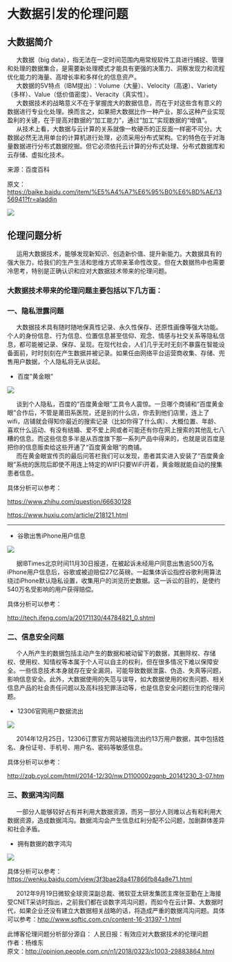 # 大数据引发的伦理问题

## 大数据简介

&ensp;&ensp;&ensp;大数据（big data），指无法在一定时间范围内用常规软件工具进行捕捉、管理和处理的数据集合，是需要新处理模式才能具有更强的决策力、洞察发现力和流程优化能力的海量、高增长率和多样化的信息资产。  
&ensp;&ensp;&ensp;大数据的5V特点（IBM提出）：Volume（大量）、Velocity（高速）、Variety（多样）、Value（低价值密度）、Veracity（真实性）。  
&ensp;&ensp;&ensp;大数据技术的战略意义不在于掌握庞大的数据信息，而在于对这些含有意义的数据进行专业化处理。换而言之，如果把大数据比作一种产业，那么这种产业实现盈利的关键，在于提高对数据的“加工能力”，通过“加工”实现数据的“增值”。  
&ensp;&ensp;&ensp;从技术上看，大数据与云计算的关系就像一枚硬币的正反面一样密不可分。大数据必然无法用单台的计算机进行处理，必须采用分布式架构。它的特色在于对海量数据进行分布式数据挖掘。但它必须依托云计算的分布式处理、分布式数据库和云存储、虚拟化技术。

来源：百度百科 

原文：https://baike.baidu.com/item/%E5%A4%A7%E6%95%B0%E6%8D%AE/1356941?fr=aladdin

![](https://timgsa.baidu.com/timg?image&quality=80&size=b9999_10000&sec=1546355121&di=4f38b20aeb6fa1589991368b2c69a0b5&imgtype=jpg&er=1&src=http%3A%2F%2Fupload.idcquan.com%2F2017%2F0418%2F1492484026678.jpg)



## 伦理问题分析


&ensp;&ensp;&ensp;运用大数据技术，能够发现新知识、创造新价值、提升新能力。大数据具有的强大张力，给我们的生产生活和思维方式带来革命性改变。但在大数据热中也需要冷思考，特别是正确认识和应对大数据技术带来的伦理问题。  

### 大数据技术带来的伦理问题主要包括以下几方面：

### 一、隐私泄露问题

&ensp;&ensp;&ensp;大数据技术具有随时随地保真性记录、永久性保存、还原性画像等强大功能。个人的身份信息、行为信息、位置信息甚至信仰、观念、情感与社交关系等隐私信息，都可能被记录、保存、呈现。在现代社会，人们几乎无时无刻不暴露在智能设备面前，时时刻刻在产生数据并被记录。如果任由网络平台运营商收集、存储、兜售用户数据，个人隐私将无从谈起。

- 百度”黄金眼”

![](https://ss2.bdstatic.com/70cFvnSh_Q1YnxGkpoWK1HF6hhy/it/u=3018500480,1637273704&fm=26&gp=0.jpg)


&ensp;&ensp;&ensp;谈到个人隐私，百度的“百度黄金眼”工具令人震惊。一旦哪个商铺和“百度黄金眼”合作后，不管是莆田系医院，还是别的什么店，你去到他们店里，连上了wifi，店铺就会得知你最近的搜索记录（比如你得了什么病）、大概位置、年龄、喜欢什么运动、有没有结婚、爱不爱上网或者可能还有你在网上搜索的其他乱七八糟的信息。而这些信息多半是从百度旗下那一系列产品中得来的，也就是说百度是把你的信息贩卖给这些开通了“百度黄金眼”的商铺。  
&ensp;&ensp;&ensp;而在黄金眼宣传页的最后问答栏我们可以发现，患者其实进入安装了“百度黄金眼”系统的医院后即使不用连上特定的WIFI只要WiFi开着，黄金眼就能自动的搜集患者信息。

具体分析可以参考：  

https://www.zhihu.com/question/66630128  

https://www.huxiu.com/article/218121.html

---

- 谷歌出售iPhone用户信息

![](https://ss0.baidu.com/6ONWsjip0QIZ8tyhnq/it/u=3588785790,255392933&fm=173&s=A805469482502BCEA29FED800300708A&w=546&h=329&img.JPEG)

&ensp;&ensp;&ensp;据IBTimes北京时间11月30日报道，在被起诉未经用户同意出售逾500万名iPhone用户信息后，谷歌或被迫赔偿27亿英磅。一起集体诉讼指控谷歌利用算法绕过iPhone默认隐私设置，收集用户的浏览历史数据。这一诉讼的目的，是使约540万名受影响的用户获得赔偿。

具体分析可以参考：

http://tech.ifeng.com/a/20171130/44784821_0.shtml


### 二、信息安全问题

&ensp;&ensp;&ensp;个人所产生的数据包括主动产生的数据和被动留下的数据，其删除权、存储权、使用权、知情权等本属于个人可以自主的权利，但在很多情况下难以保障安全。一些信息技术本身就存在安全漏洞，可能导致数据泄露、伪造、失真等问题，影响信息安全。此外，大数据使用的失范与误导，如大数据使用的权责问题、相关信息产品的社会责任问题以及高科技犯罪活动等，也是信息安全问题衍生的伦理问题。

- 12306官网用户数据流出

![](https://img.otpub.com/upfile/18/07/24/5b569f92beb3d.png)


&ensp;&ensp;&ensp;2014年12月25日，12306订票官方网站被指流出约13万用户数据，其中包括姓名、身份证号、手机号、用户名、密码等敏感信息。

具体分析可以参考：

http://zqb.cyol.com/html/2014-12/30/nw.D110000zgqnb_20141230_3-07.htm


### 三、数据鸿沟问题

&ensp;&ensp;&ensp;一部分人能够较好占有并利用大数据资源，而另一部分人则难以占有和利用大数据资源，造成数据鸿沟。数据鸿沟会产生信息红利分配不公问题，加剧群体差异和社会矛盾。  

- 拥有数据的数字鸿沟

![](https://timgsa.baidu.com/timg?image&quality=80&size=b9999_10000&sec=1545760348568&di=347ea8a7eb392a4f6065ca5c6f59cbb6&imgtype=0&src=http%3A%2F%2Fstc.zjol.com.cn%2Fg1%2FM001CF8CggSDllKC5qAbhxAAAB8gLtBIC0899.jpg%3Fwidth%3D579%26height%3D386)

具体分析可以参考：https://wenku.baidu.com/view/3f3bae28a417866fb84a8e71.html

&ensp;&ensp;&ensp;2012年9月19日微软全球资深副总裁、微软亚太研发集团主席张亚勤在上海接受CNET采访时指出，之前我们都在谈数字鸿沟问题，而如今在云计算、大数据时代，如果企业还没有建立大数据相关战略的话，将造成严重的数据鸿沟问题。具体可以参考：http://www.softic.com.cn/content-16-31397-1.html




此博客伦理问题分析部分源自：  人民日报：有效应对大数据技术的伦理问题  
作者：杨维东    
原文：http://opinion.people.com.cn/n1/2018/0323/c1003-29883864.html